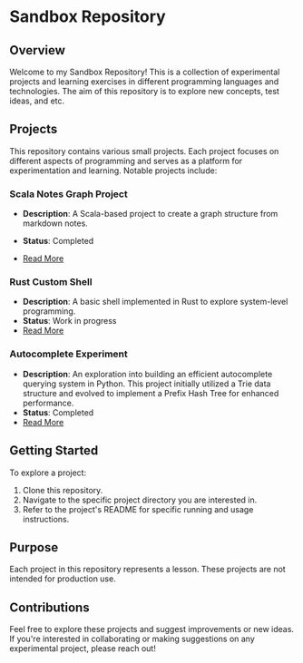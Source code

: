 # Sandbox Repository

## Overview

Welcome to my Sandbox Repository! This is a collection of experimental projects
and learning exercises in different programming languages and technologies. The
aim of this repository is to explore new concepts, test ideas, and etc.

## Projects

This repository contains various small projects. Each project focuses on
different aspects of programming and serves as a platform for experimentation
and learning. Notable projects include:

### Scala Notes Graph Project

- **Description**: A Scala-based project to create a graph structure from
  markdown notes.
- **Status**: Completed

- [Read More](./notesgraph/README.md)

### Rust Custom Shell

- **Description**: A basic shell implemented in Rust to explore system-level programming.
- **Status**: Work in progress
- [Read More](./custom-shell/README.md)

### Autocomplete Experiment

- **Description**: An exploration into building an efficient autocomplete
  querying system in Python. This project initially utilized a Trie data
  structure and evolved to implement a Prefix Hash Tree for enhanced performance.
- **Status**: Completed
- [Read More](./autocomplete/README.md)

## Getting Started

To explore a project:

1. Clone this repository.
2. Navigate to the specific project directory you are interested in.
3. Refer to the project's README for specific running and usage instructions.

## Purpose

Each project in this repository represents a lesson. These projects are not
intended for production use.

## Contributions

Feel free to explore these projects and suggest improvements or new ideas.
If you're interested in collaborating or making suggestions on any
experimental project, please reach out!
